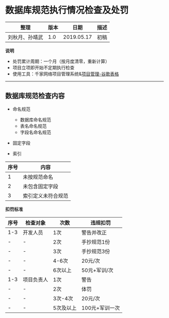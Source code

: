 # 数据库规范执行情况检查及处罚

| 整理 | 版本 | 日期       | 描述                                      |
| ---- | ---- | ---------- | ----------------------------------------- |
| 刘秋月、孙靖武 | 1.0  | 2019.05.17 | 初稿 |


**说明**

- 处罚累计周期：一个月（按月度清零，重新计算）
- 项目立项即开始不定期执行检查
- 使用工具：千家网络项目管理系统&[项目管理-谷歌表格](https://docs.google.com/spreadsheets/d/1OYSs0p1_vI4PhQuv4xBiDOvNcAAAnuSqQz6Kxt_D4h0/edit#gid=1104496602)

---

## 数据库规范检查内容

- 命名规范
   - 数据库命名规范
   - 表名命名规范 
   - 字段名命名规范
   
- 固定字段

- 索引

|序号|内容|
|-|-|
|1|未按规范命名|
|2|未包含固定字段|
|3|索引定义未符合规范|





**扣罚标准**

|序号|检查对象|次数|违规扣罚|
|-|-|-|-|
|1-3|开发人员|1次|警告并改正|
|-|-|2次|手抄规范1份|
|-|-|3次|手抄规范3份|
|-|-|4-6次|20元/次|
|-|-|6次以上|50元+军训/次|
|1-3|项目负责人|1次|警告|
|-|-|2次|体罚|
|-|-|3次-4次|20元/次|
|-|-|5次及以上|100元+军训一次|



